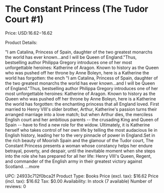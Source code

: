 # The Constant Princess (The Tudor Court #1)

Price: USD:$16.62-$16.62

Product Details:

"I am Catalina, Princess of Spain, daughter of the two greatest monarchs the world has ever known...and I will be Queen of England."Thus, bestselling author Philippa Gregory introduces one of her most unforgettable heroines: Katherine of Aragon. Known to history as the Queen who was pushed off her throne by Anne Boleyn, here is a Katherine the world has forgotten: the ench "I am Catalina, Princess of Spain, daughter of the two greatest monarchs the world has ever known...and I will be Queen of England."Thus, bestselling author Philippa Gregory introduces one of her most unforgettable heroines: Katherine of Aragon. Known to history as the Queen who was pushed off her throne by Anne Boleyn, here is a Katherine the world has forgotten: the enchanting princess that all England loved. First married to Henry VIII's older brother, Arthur, Katherine's passion turns their arranged marriage into a love match; but when Arthur dies, the merciless English court and her ambitious parents -- the crusading King and Queen of Spain -- have to find a new role for the widow. Ultimately, it is Katherine herself who takes control of her own life by telling the most audacious lie in English history, leading her to the very pinnacle of power in England.Set in the rich beauty of Moorish Spain and the glamour of the Tudor court, The Constant Princess presents a woman whose constancy helps her endure betrayal, poverty, and despair, until the inevitable moment when she steps into the role she has prepared for all her life: Henry VIII's Queen, Regent, and commander of the English army in their greatest victory against Scotland. ...more

UPC: 24933c712f0bca2f
Product Type: Books
Price (excl. tax): $16.62
Price (incl. tax): $16.62
Tax: $0.00
Availability: In stock (7 available)
Number of reviews: 0